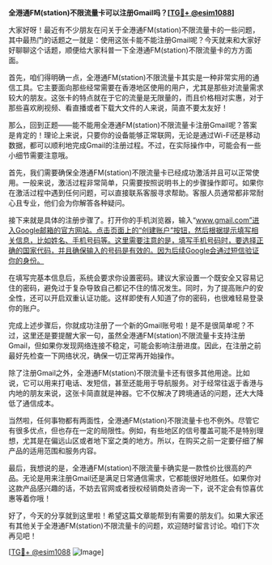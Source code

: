 **全港通FM(station)不限流量卡可以注册Gmail吗？[[TG💪+ @esim1088](https://t.me/s/esim1088)]**

大家好呀！最近有不少朋友在问关于全港通FM(station)不限流量卡的一些问题，其中最热门的话题之一就是：使用这张卡能不能注册Gmail呢？今天就来和大家好好聊聊这个话题，顺便给大家科普一下全港通FM(station)不限流量卡的方方面面。

首先，咱们得明确一点，全港通FM(station)不限流量卡其实是一种非常实用的通信工具。它主要面向那些经常需要在香港地区使用的用户，尤其是那些对流量需求较大的朋友。这张卡的特点就在于它的流量是无限量的，而且价格相对实惠，对于那些喜欢刷视频、看直播或者下载大文件的人来说，简直不要太友好！

那么，回到正题——能不能用全港通FM(station)不限流量卡注册Gmail呢？答案是肯定的！理论上来说，只要你的设备能够正常联网，无论是通过Wi-Fi还是移动数据，都可以顺利地完成Gmail的注册过程。不过，在实际操作中，可能会有一些小细节需要注意哦。

首先，我们需要确保全港通FM(station)不限流量卡已经成功激活并且可以正常使用。一般来说，激活过程非常简单，只需要按照说明书上的步骤操作即可。如果你在激活过程中遇到任何问题，可以直接联系客服寻求帮助。客服人员通常都非常耐心且专业，他们会为你解答各种疑问。

接下来就是具体的注册步骤了。打开你的手机浏览器，输入“www.gmail.com”进入Google邮箱的官方网站。点击页面上的“创建账户”按钮，然后根据提示填写相关信息，比如姓名、手机号码等。这里需要注意的是，填写手机号码时，要选择正确的国家代码，并且确保输入的号码是有效的。因为后续Google会通过短信验证你的身份。

在填写完基本信息后，系统会要求你设置密码。建议大家设置一个既安全又容易记住的密码，避免过于复杂导致自己都记不住的情况发生。同时，为了提高账户的安全性，还可以开启双重认证功能。这样即使有人知道了你的密码，也很难轻易登录你的账户。

完成上述步骤后，你就成功注册了一个新的Gmail账号啦！是不是很简单呢？不过，这里还是要提醒大家一句，虽然全港通FM(station)不限流量卡支持注册Gmail，但如果你发现网络连接不稳定，可能会影响注册进度。因此，在注册之前最好先检查一下网络状况，确保一切正常再开始操作。

除了注册Gmail之外，全港通FM(station)不限流量卡还有很多其他用途。比如说，它可以用来打电话、发短信，甚至还能用于导航服务。对于经常往返于香港与内地的朋友来说，这张卡简直就是神器。它不仅解决了跨境通话的问题，还大大降低了通信成本。

当然啦，任何事物都有两面性，全港通FM(station)不限流量卡也不例外。尽管它有很多优点，但也存在一定的局限性。例如，有些地区的信号覆盖可能不是特别理想，尤其是在偏远山区或者地下室之类的地方。所以，在购买之前一定要仔细了解产品的适用范围和服务内容。

最后，我想说的是，全港通FM(station)不限流量卡确实是一款性价比很高的产品。无论是用来注册Gmail还是满足日常通信需求，它都能很好地胜任。如果你对这款产品感兴趣的话，不妨去官网或者授权经销商处咨询一下，说不定会有惊喜优惠等着你哦！

好了，今天的分享就到这里啦！希望这篇文章能帮到有需要的朋友们。如果大家还有其他关于全港通FM(station)不限流量卡的问题，欢迎随时留言讨论。咱们下次再见吧！

[[TG💪+ @esim1088](https://t.me/s/esim1088) ![Image](https://i.postimg.cc/4NQfJmqS/Snipaste-2025-05-13-00-14-12.png)]